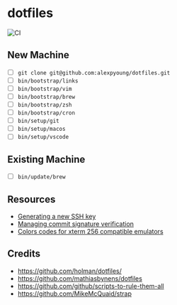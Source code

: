 # dotfiles

![CI](https://github.com/alexpyoung/dotfiles/workflows/CI/badge.svg?branch=master)

## New Machine
- [ ] `git clone git@github.com:alexpyoung/dotfiles.git`
- [ ] `bin/bootstrap/links`
- [ ] `bin/bootstrap/vim`
- [ ] `bin/bootstrap/brew`
- [ ] `bin/bootstrap/zsh`
- [ ] `bin/bootstrap/cron`
- [ ] `bin/setup/git`
- [ ] `bin/setup/macos`
- [ ] `bin/setup/vscode`

## Existing Machine
- [ ] `bin/update/brew`

## Resources
- [Generating a new SSH key](https://help.github.com/en/github/authenticating-to-github/generating-a-new-ssh-key-and-adding-it-to-the-ssh-agent)
- [Managing commit signature verification](https://help.github.com/en/github/authenticating-to-github/managing-commit-signature-verification)
- [Colors codes for xterm 256 compatible emulators](https://upload.wikimedia.org/wikipedia/commons/1/15/Xterm_256color_chart.svg)

## Credits
- https://github.com/holman/dotfiles/
- https://github.com/mathiasbynens/dotfiles
- https://github.com/github/scripts-to-rule-them-all
- https://github.com/MikeMcQuaid/strap
